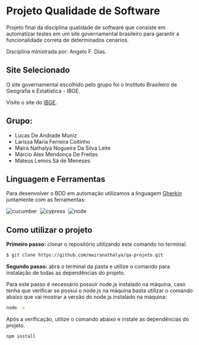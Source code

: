 # Projeto Qualidade de Software 

Projeto final da disciplina qualidade de software que consiste em automatizar testes em um site governamental brasileiro para garantir a funcionalidade correta de determinados cenários. 

Disciplina ministrada por: Angelo F. Dias. 

## Site Selecionado

O site governamental escolhido pelo grupo foi o Instituto Brasileiro de Geografia e Estatística - IBGE. 

Visite o site do [IBGE](https://www.ibge.gov.br/).


## Grupo: 

- Lucas De Andrade Muniz
- Larissa Maria Ferreira Coitinho
- Maíra Nathalya Nogueira Da Silva Leite
- Márcio Alex Mendonça De Freitas
- Mateus Lemos Sá de Meneses

## Linguagem e Ferramentas

Para desenvolver o BDD em automação utilizamos a linguagem [Gherkin](https://blog.onedaytesting.com.br/gherkin/)  
juntamente com as ferramentas: 

![cucumber](https://img.shields.io/badge/Cucumber-43B02A?style=for-the-badge&logo=cucumber&logoColor=white)&nbsp;
![cypress](https://img.shields.io/badge/Cypress-17202C?style=for-the-badge&logo=cypress&logoColor=white)&nbsp;
![node](https://img.shields.io/badge/Node%20js-339933?style=for-the-badge&logo=nodedotjs&logoColor=white)&nbsp;

## Como utilizar o projeto 

**Primeiro passo:** clonar o repositório utilizando este comando no terminal.

```bash
$ git clone https://github.com/mairanathalya/qa-projeto.git
```

 **Segundo passo:** abra o terminal da pasta e utilize o comando para instalação de todas as dependências do projeto. 

Para este passo é necessário possuir node.js instalado na máquina, caso tenha que verificar se possui o node.js na máquina basta utilizar o comando abaixo que vai mostrar a versão do node.js instalado na máquina:
 
```bash
node -v 
```

Após a verificação, utilize o comando abaixo e instale as dependências do projeto.

```bash
npm install
```












